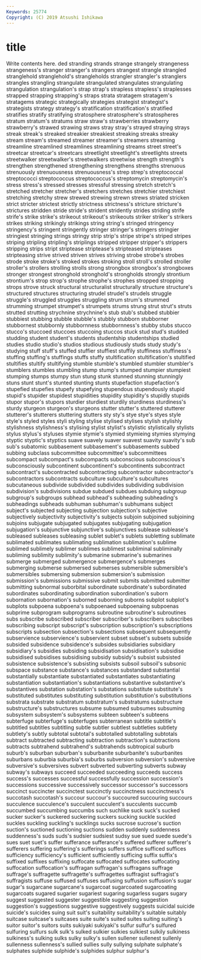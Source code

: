 ```yaml
---
Keywords: 25774
Copyright: (C) 2019 Atsushi Ishikawa
---
```


# title

Write contents here.
ded stranding
strands strange strangely strangeness strangeness's stranger stranger's strangers strangest strangle
strangled stranglehold stranglehold's strangleholds strangler strangler's stranglers strangles strangling strangulate
strangulated strangulates strangulating strangulation strangulation's strap strap's strapless strapless's straplesses
strapped strapping strapping's straps strata stratagem stratagem's stratagems strategic strategically
strategies strategist strategist's strategists strategy strategy's stratification stratification's stratified stratifies
stratify stratifying stratosphere stratosphere's stratospheres stratum stratum's stratums straw straw's
strawberries strawberry strawberry's strawed strawing straws stray stray's strayed straying
strays streak streak's streaked streakier streakiest streaking streaks streaky stream
stream's streamed streamer streamer's streamers streaming streamline streamlined streamlines streamlining
streams street street's streetcar streetcar's streetcars streetlight streetlight's streetlights streets
streetwalker streetwalker's streetwalkers streetwise strength strength's strengthen strengthened strengthening strengthens
strengths strenuous strenuously strenuousness strenuousness's strep strep's streptococcal streptococci streptococcus
streptococcus's streptomycin streptomycin's stress stress's stressed stresses stressful stressing stretch
stretch's stretched stretcher stretcher's stretchers stretches stretchier stretchiest stretching stretchy
strew strewed strewing strewn strews striated stricken strict stricter strictest
strictly strictness strictness's stricture stricture's strictures stridden stride stride's strident
stridently strides striding strife strife's strike strike's strikeout strikeout's strikeouts
striker striker's strikers strikes striking strikingly strikings string string's stringed
stringency stringency's stringent stringently stringer stringer's stringers stringier stringiest stringing
strings stringy strip strip's stripe stripe's striped stripes striping stripling
stripling's striplings stripped stripper stripper's strippers stripping strips stript striptease
striptease's stripteased stripteases stripteasing strive strived striven strives striving strobe
strobe's strobes strode stroke stroke's stroked strokes stroking stroll stroll's
strolled stroller stroller's strollers strolling strolls strong strongbox strongbox's strongboxes
stronger strongest stronghold stronghold's strongholds strongly strontium strontium's strop strop's
strophe strophe's strophes stropped stropping strops strove struck structural structuralist
structurally structure structure's structured structures structuring strudel strudel's strudels struggle
struggle's struggled struggles struggling strum strum's strummed strumming strumpet strumpet's
strumpets strums strung strut strut's struts strutted strutting strychnine strychnine's
stub stub's stubbed stubbier stubbiest stubbing stubble stubble's stubbly stubborn
stubborner stubbornest stubbornly stubbornness stubbornness's stubby stubs stucco stucco's stuccoed
stuccoes stuccoing stuccos stuck stud stud's studded studding student student's
students studentship studentships studied studies studio studio's studios studious studiously
studs study study's studying stuff stuff's stuffed stuffier stuffiest stuffily
stuffiness stuffiness's stuffing stuffing's stuffings stuffs stuffy stultification stultification's stultified
stultifies stultify stultifying stumble stumble's stumbled stumbler stumbler's stumblers stumbles
stumbling stump stump's stumped stumpier stumpiest stumping stumps stumpy stun
stung stunk stunned stunning stunningly stuns stunt stunt's stunted stunting
stunts stupefaction stupefaction's stupefied stupefies stupefy stupefying stupendous stupendously stupid
stupid's stupider stupidest stupidities stupidity stupidity's stupidly stupids stupor stupor's
stupors sturdier sturdiest sturdily sturdiness sturdiness's sturdy sturgeon sturgeon's sturgeons
stutter stutter's stuttered stutterer stutterer's stutterers stuttering stutters sty sty's
stye stye's styes style style's styled styles styli styling stylise
stylised stylises stylish stylishly stylishness stylishness's stylising stylist stylist's stylistic
stylistically stylists stylus stylus's styluses stymie stymie's stymied stymieing stymies
stymying styptic styptic's styptics suave suavely suaver suavest suavity suavity's
sub sub's subatomic subbasement subbasement's subbasements subbed subbing subclass subcommittee
subcommittee's subcommittees subcompact subcompact's subcompacts subconscious subconscious's subconsciously subcontinent subcontinent's
subcontinents subcontract subcontract's subcontracted subcontracting subcontractor subcontractor's subcontractors subcontracts subculture
subculture's subcultures subcutaneous subdivide subdivided subdivides subdividing subdivision subdivision's subdivisions
subdue subdued subdues subduing subgroup subgroup's subgroups subhead subhead's subheading
subheading's subheadings subheads subhuman subhuman's subhumans subject subject's subjected subjecting
subjection subjection's subjective subjectively subjectivity subjectivity's subjects subjoin subjoined subjoining
subjoins subjugate subjugated subjugates subjugating subjugation subjugation's subjunctive subjunctive's subjunctives
sublease sublease's subleased subleases subleasing sublet sublet's sublets subletting sublimate
sublimated sublimates sublimating sublimation sublimation's sublime sublimed sublimely sublimer sublimes
sublimest subliminal subliminally subliming sublimity sublimity's submarine submarine's submarines submerge
submerged submergence submergence's submerges submerging submerse submersed submerses submersible submersible's
submersibles submersing submersion submersion's submission submission's submissions submissive submit submits
submitted submitter submitting subnormal suborbital subordinate subordinate's subordinated subordinates subordinating
subordination subordination's suborn subornation subornation's suborned suborning suborns subplot subplot's
subplots subpoena subpoena's subpoenaed subpoenaing subpoenas subprime subprogram subprograms subroutine
subroutine's subroutines subs subscribe subscribed subscriber subscriber's subscribers subscribes subscribing
subscript subscript's subscription subscription's subscriptions subscripts subsection subsection's subsections subsequent
subsequently subservience subservience's subservient subset subset's subsets subside subsided subsidence
subsidence's subsides subsidiaries subsidiary subsidiary's subsidies subsiding subsidisation subsidisation's subsidise
subsidised subsidises subsidising subsidy subsidy's subsist subsisted subsistence subsistence's subsisting
subsists subsoil subsoil's subsonic subspace substance substance's substances substandard substantial
substantially substantiate substantiated substantiates substantiating substantiation substantiation's substantiations substantive substantive's
substantives substation substation's substations substitute substitute's substituted substitutes substituting substitution
substitution's substitutions substrata substrate substratum substratum's substratums substructure substructure's substructures
subsume subsumed subsumes subsuming subsystem subsystem's subsystems subteen subteen's subteens
subterfuge subterfuge's subterfuges subterranean subtitle subtitle's subtitled subtitles subtitling subtle
subtler subtlest subtleties subtlety subtlety's subtly subtotal subtotal's subtotalled subtotalling
subtotals subtract subtracted subtracting subtraction subtraction's subtractions subtracts subtrahend subtrahend's
subtrahends subtropical suburb suburb's suburban suburban's suburbanite suburbanite's suburbanites suburbans
suburbia suburbia's suburbs subversion subversion's subversive subversive's subversives subvert subverted
subverting subverts subway subway's subways succeed succeeded succeeding succeeds success
success's successes successful successfully succession succession's successions successive successively successor
successor's successors succinct succincter succinctest succinctly succinctness succinctness's succotash succotash's
succour succour's succoured succouring succours succulence succulence's succulent succulent's succulents
succumb succumbed succumbing succumbs such suchlike suck suck's sucked sucker
sucker's suckered suckering suckers sucking suckle suckled suckles suckling suckling's
sucklings sucks sucrose sucrose's suction suction's suctioned suctioning suctions sudden
suddenly suddenness suddenness's suds suds's sudsier sudsiest sudsy sue sued
suede suede's sues suet suet's suffer sufferance sufferance's suffered sufferer
sufferer's sufferers suffering suffering's sufferings suffers suffice sufficed suffices sufficiency
sufficiency's sufficient sufficiently sufficing suffix suffix's suffixed suffixes suffixing suffocate
suffocated suffocates suffocating suffocation suffocation's suffragan suffragan's suffragans suffrage suffrage's
suffragette suffragette's suffragettes suffragist suffragist's suffragists suffuse suffused suffuses suffusing
suffusion suffusion's sugar sugar's sugarcane sugarcane's sugarcoat sugarcoated sugarcoating sugarcoats
sugared sugarier sugariest sugaring sugarless sugars sugary suggest suggested suggester
suggestible suggesting suggestion suggestion's suggestions suggestive suggestively suggests suicidal suicide
suicide's suicides suing suit suit's suitability suitability's suitable suitably suitcase
suitcase's suitcases suite suite's suited suites suiting suiting's suitor suitor's
suitors suits sukiyaki sukiyaki's sulfur sulfur's sulfured sulfuring sulfurs sulk
sulk's sulked sulkier sulkies sulkiest sulkily sulkiness sulkiness's sulking sulks
sulky sulky's sullen sullener sullenest sullenly sullenness sullenness's sullied sullies
sully sullying sulphate sulphate's sulphates sulphide sulphide's sulphides sulphur sulphur's
